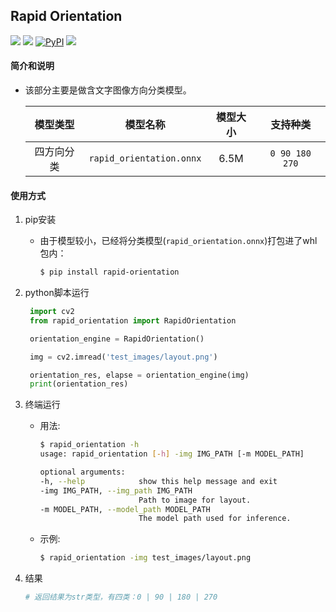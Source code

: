 ## Rapid Orientation
<p align="left">
    <a href=""><img src="https://img.shields.io/badge/Python->=3.7,<=3.10-aff.svg"></a>
    <a href=""><img src="https://img.shields.io/badge/OS-Linux%2C%20Win%2C%20Mac-pink.svg"></a>
    <a href="https://pypi.org/project/rapid-orientation/"><img alt="PyPI" src="https://img.shields.io/pypi/v/rapid-orientation"></a>
    <a href="https://pypi.org/project/rapid-orientation/"><img src="https://img.shields.io/pypi/dm/rapid-orientation?color=9cf"></a>
</p>

#### 简介和说明
- 该部分主要是做含文字图像方向分类模型。

    | 模型类型  |        模型名称         | 模型大小 |                           支持种类                           |
    |:---:|:---:|:---:|:---:|
    |   四方向分类   |   `rapid_orientation.onnx`   |  6.5M | `0 90 180 270`|

#### 使用方式
1. pip安装
   - 由于模型较小，已经将分类模型(`rapid_orientation.onnx`)打包进了whl包内：
        ```bash
        $ pip install rapid-orientation
        ```
2. python脚本运行
   ```python
    import cv2
    from rapid_orientation import RapidOrientation

    orientation_engine = RapidOrientation()

    img = cv2.imread('test_images/layout.png')

    orientation_res, elapse = orientation_engine(img)
    print(orientation_res)
   ```

3. 终端运行
   - 用法:
     ```bash
     $ rapid_orientation -h
     usage: rapid_orientation [-h] -img IMG_PATH [-m MODEL_PATH]

     optional arguments:
     -h, --help            show this help message and exit
     -img IMG_PATH, --img_path IMG_PATH
                           Path to image for layout.
     -m MODEL_PATH, --model_path MODEL_PATH
                           The model path used for inference.
     ```
   - 示例:
     ```bash
     $ rapid_orientation -img test_images/layout.png
     ```

4. 结果
    ```python
    # 返回结果为str类型，有四类：0 | 90 | 180 | 270
    ```
